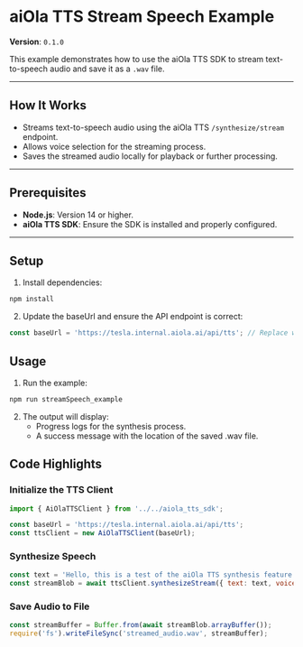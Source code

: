 # aiOla TTS Stream Speech Example

**Version**: `0.1.0`

This example demonstrates how to use the aiOla TTS SDK to stream text-to-speech audio and save it as a `.wav` file.

---

## How It Works

- Streams text-to-speech audio using the aiOla TTS `/synthesize/stream` endpoint.
- Allows voice selection for the streaming process.
- Saves the streamed audio locally for playback or further processing.

---

## Prerequisites

- **Node.js**: Version 14 or higher.
- **aiOla TTS SDK**: Ensure the SDK is installed and properly configured.

---

## Setup

1. Install dependencies:
```bash
npm install
```
2.	Update the baseUrl and ensure the API endpoint is correct:
   ```javascript
   const baseUrl = 'https://tesla.internal.aiola.ai/api/tts'; // Replace with your API base URL
   ```

## Usage

1.	Run the example:
   ```bash
   npm run streamSpeech_example
   ```
2. The output will display:
	- Progress logs for the synthesis process.
	- A success message with the location of the saved .wav file.

## Code Highlights

### Initialize the TTS Client

```javascript
import { AiOlaTTSClient } from '../../aiola_tts_sdk';

const baseUrl = 'https://tesla.internal.aiola.ai/api/tts';
const ttsClient = new AiOlaTTSClient(baseUrl);
```

### Synthesize Speech
```javascript
const text = 'Hello, this is a test of the aiOla TTS synthesis feature.';
const streamBlob = await ttsClient.synthesizeStream({ text: text, voice: 'af_bella' });
```

### Save Audio to File
```javascript
const streamBuffer = Buffer.from(await streamBlob.arrayBuffer());
require('fs').writeFileSync('streamed_audio.wav', streamBuffer);
```
